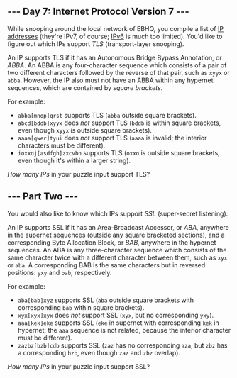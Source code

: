<article class="day-desc"><h2>--- Day 7: Internet Protocol Version 7 ---</h2><p>While snooping around the local network of EBHQ, you compile a list of <a href="https://en.wikipedia.org/wiki/IP_address">IP addresses</a> (they're IPv7, of course; <a href="https://en.wikipedia.org/wiki/IPv6">IPv6</a> is much too limited). You'd like to figure out which IPs support <em>TLS</em> (transport-layer snooping).</p>
<p>An IP supports TLS if it has an Autonomous Bridge Bypass Annotation, or <span title="Any similarity to the pattern it describes is purely coincidental."><em>ABBA</em></span>.  An ABBA is any four-character sequence which consists of a pair of two different characters followed by the reverse of that pair, such as <code>xyyx</code> or <code>abba</code>.  However, the IP also must not have an ABBA within any hypernet sequences, which are contained by <em>square brackets</em>.</p>
<p>For example:</p>
<ul>
<li><code>abba[mnop]qrst</code> supports TLS (<code>abba</code> outside square brackets).</li>
<li><code>abcd[bddb]xyyx</code> does <em>not</em> support TLS (<code>bddb</code> is within square brackets, even though <code>xyyx</code> is outside square brackets).</li>
<li><code>aaaa[qwer]tyui</code> does <em>not</em> support TLS (<code>aaaa</code> is invalid; the interior characters must be different).</li>
<li><code>ioxxoj[asdfgh]zxcvbn</code> supports TLS (<code>oxxo</code> is outside square brackets, even though it's within a larger string).</li>
</ul>
<p><em>How many IPs</em> in your puzzle input support TLS?</p>
</article>
<article class="day-desc"><h2 id="part2">--- Part Two ---</h2><p>You would also like to know which IPs support <em>SSL</em> (super-secret listening).</p>
<p>An IP supports SSL if it has an Area-Broadcast Accessor, or <em>ABA</em>, anywhere in the supernet sequences (outside any square bracketed sections), and a corresponding Byte Allocation Block, or <em>BAB</em>, anywhere in the hypernet sequences. An ABA is any three-character sequence which consists of the same character twice with a different character between them, such as <code>xyx</code> or <code>aba</code>. A corresponding BAB is the same characters but in reversed positions: <code>yxy</code> and <code>bab</code>, respectively.</p>
<p>For example:</p>
<ul>
<li><code>aba[bab]xyz</code> supports SSL (<code>aba</code> outside square brackets with corresponding <code>bab</code> within square brackets).</li>
<li><code>xyx[xyx]xyx</code> does <em>not</em> support SSL (<code>xyx</code>, but no corresponding <code>yxy</code>).</li>
<li><code>aaa[kek]eke</code> supports SSL (<code>eke</code> in supernet with corresponding <code>kek</code> in hypernet; the <code>aaa</code> sequence is not related, because the interior character must be different).</li>
<li><code>zazbz[bzb]cdb</code> supports SSL (<code>zaz</code> has no corresponding <code>aza</code>, but <code>zbz</code> has a corresponding <code>bzb</code>, even though <code>zaz</code> and <code>zbz</code> overlap).</li>
</ul>
<p><em>How many IPs</em> in your puzzle input support SSL?</p>
</article>
